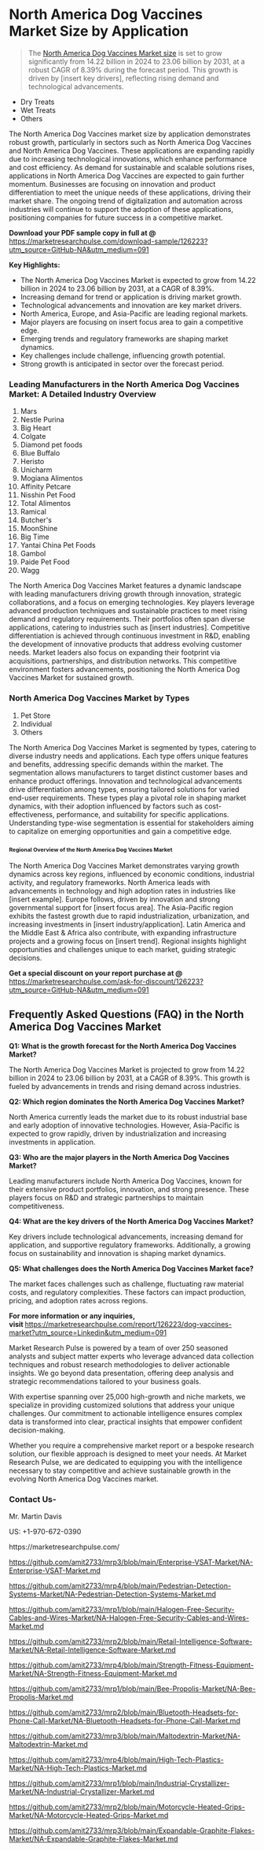 <h1>North America Dog Vaccines Market&nbsp;Size by Application</h1><blockquote><p>The <a href="https://marketresearchpulse.com/download-sample/126223?utm_source=GitHub-NA&amp;utm_medium=091">North America Dog Vaccines Market size</a> is set to grow significantly from 14.22 billion in 2024 to 23.06 billion by 2031, at a robust CAGR of 8.39% during the forecast period. This growth is driven by [insert key drivers], reflecting rising demand and technological advancements.</p></blockquote><ul><li>Dry Treats<li> Wet Treats<li> Others</li></ul><p>The North America Dog Vaccines market size by application demonstrates robust growth, particularly in sectors such as North America Dog Vaccines and North America Dog Vaccines. These applications are expanding rapidly due to increasing technological innovations, which enhance performance and cost efficiency. As demand for sustainable and scalable solutions rises, applications in North America Dog Vaccines are expected to gain further momentum. Businesses are focusing on innovation and product differentiation to meet the unique needs of these applications, driving their market share. The ongoing trend of digitalization and automation across industries will continue to support the adoption of these applications, positioning companies for future success in a competitive market.</p><p><strong>Download your PDF sample copy in full at @ </strong><a href="https://marketresearchpulse.com/download-sample/126223?utm_source=GitHub-NA&amp;utm_medium=091">https://marketresearchpulse.com/download-sample/126223?utm_source=GitHub-NA&amp;utm_medium=091</a></p><p><strong>Key Highlights: </strong></p><ul><li>The North America Dog Vaccines Market is expected to grow from 14.22 billion in 2024 to 23.06 billion by 2031, at a CAGR of 8.39%.</li><li>Increasing demand for trend or application is driving market growth.</li><li>Technological advancements and innovation are key market drivers.</li><li>North America, Europe, and Asia-Pacific are leading regional markets.</li><li>Major players are focusing on insert focus area to gain a competitive edge.</li><li>Emerging trends and regulatory frameworks are shaping market dynamics.</li><li>Key challenges include challenge, influencing growth potential.</li><li>Strong growth is anticipated in sector over the forecast period.</li></ul><h3>Leading Manufacturers in the North America Dog Vaccines Market: A Detailed Industry Overview</h3><ol><li>Mars</li><li>Nestle Purina</li><li>Big Heart</li><li>Colgate</li><li>Diamond pet foods</li><li>Blue Buffalo</li><li>Heristo</li><li>Unicharm</li><li>Mogiana Alimentos</li><li>Affinity Petcare</li><li>Nisshin Pet Food</li><li>Total Alimentos</li><li>Ramical</li><li>Butcher's</li><li>MoonShine</li><li>Big Time</li><li>Yantai China Pet Foods</li><li>Gambol</li><li>Paide Pet Food</li><li>Wagg</li></ol><div class="flex max-w-full flex-col flex-grow"><div class="min-h-8 text-message flex w-full flex-col items-end gap-2 whitespace-normal break-words [.text-message+&amp;]:mt-5" dir="auto" data-message-author-role="assistant" data-message-id="fd8432e4-4910-450d-b182-61b7bfb0a01f" data-message-model-slug="gpt-4o"><div class="flex w-full flex-col gap-1 empty:hidden first:pt-[3px]"><div class="markdown prose w-full break-words dark:prose-invert light"><p>The North America Dog Vaccines Market features a dynamic landscape with leading manufacturers driving growth through innovation, strategic collaborations, and a focus on emerging technologies. Key players leverage advanced production techniques and sustainable practices to meet rising demand and regulatory requirements. Their portfolios often span diverse applications, catering to industries such as [insert industries]. Competitive differentiation is achieved through continuous investment in R&amp;D, enabling the development of innovative products that address evolving customer needs. Market leaders also focus on expanding their footprint via acquisitions, partnerships, and distribution networks. This competitive environment fosters advancements, positioning the North America Dog Vaccines Market for sustained growth.</p></div></div></div></div><h3>North America Dog Vaccines Market by Types</h3><ol><li>Pet Store<li> Individual<li> Others</li></ol><div class="flex max-w-full flex-col flex-grow"><div class="min-h-8 text-message flex w-full flex-col items-end gap-2 whitespace-normal break-words [.text-message+&amp;]:mt-5" dir="auto" data-message-author-role="assistant" data-message-id="084470be-0bb7-4664-bddf-5156b4f41249" data-message-model-slug="gpt-4o-mini"><div class="flex w-full flex-col gap-1 empty:hidden first:pt-[3px]"><div class="markdown prose w-full break-words dark:prose-invert light"><p>The North America Dog Vaccines Market is segmented by types, catering to diverse industry needs and applications. Each type offers unique features and benefits, addressing specific demands within the market. The segmentation allows manufacturers to target distinct customer bases and enhance product offerings. Innovation and technological advancements drive differentiation among types, ensuring tailored solutions for varied end-user requirements. These types play a pivotal role in shaping market dynamics, with their adoption influenced by factors such as cost-effectiveness, performance, and suitability for specific applications. Understanding type-wise segmentation is essential for stakeholders aiming to capitalize on emerging opportunities and gain a competitive edge.</p></div></div></div></div><h3><span style="font-size: 11px;">Regional Overview of the North America Dog Vaccines Market</span></h3><div class="flex max-w-full flex-col flex-grow"><div class="min-h-8 text-message flex w-full flex-col items-end gap-2 whitespace-normal break-words [.text-message+&amp;]:mt-5" dir="auto" data-message-author-role="assistant" data-message-id="e9038762-ce64-4e30-91c9-9bd413514231" data-message-model-slug="gpt-4o-mini"><div class="flex w-full flex-col gap-1 empty:hidden first:pt-[3px]"><div class="markdown prose w-full break-words dark:prose-invert light"><p>The North America Dog Vaccines Market demonstrates varying growth dynamics across key regions, influenced by economic conditions, industrial activity, and regulatory frameworks. North America leads with advancements in technology and high adoption rates in industries like [insert example]. Europe follows, driven by innovation and strong governmental support for [insert focus area]. The Asia-Pacific region exhibits the fastest growth due to rapid industrialization, urbanization, and increasing investments in [insert industry/application]. Latin America and the Middle East &amp; Africa also contribute, with expanding infrastructure projects and a growing focus on [insert trend]. Regional insights highlight opportunities and challenges unique to each market, guiding strategic decisions.</p></div></div></div></div><p><strong>Get a special discount on your report purchase at @ </strong><a href="https://marketresearchpulse.com/ask-for-discount/126223?utm_source=GitHub-NA&amp;utm_medium=091">https://marketresearchpulse.com/ask-for-discount/126223?utm_source=GitHub-NA&amp;utm_medium=091</a></p><h2>Frequently Asked Questions (FAQ) in the North America Dog Vaccines Market</h2><p><strong>Q1: What is the growth forecast for the North America Dog Vaccines Market?</strong></p><p>The North America Dog Vaccines Market is projected to grow from 14.22 billion in 2024 to 23.06 billion by 2031, at a CAGR of 8.39%. This growth is fueled by advancements in trends and rising demand across industries.</p><p><strong>Q2: Which region dominates the North America Dog Vaccines Market?</strong></p><p>North America currently leads the market due to its robust industrial base and early adoption of innovative technologies. However, Asia-Pacific is expected to grow rapidly, driven by industrialization and increasing investments in application.</p><p><strong>Q3: Who are the major players in the North America Dog Vaccines Market?</strong></p><p>Leading manufacturers include North America Dog Vaccines, known for their extensive product portfolios, innovation, and strong presence. These players focus on R&amp;D and strategic partnerships to maintain competitiveness.</p><p><strong>Q4: What are the key drivers of the North America Dog Vaccines Market?</strong></p><p>Key drivers include technological advancements, increasing demand for application, and supportive regulatory frameworks. Additionally, a growing focus on sustainability and innovation is shaping market dynamics.</p><p><strong>Q5: What challenges does the North America Dog Vaccines Market face?</strong></p><p>The market faces challenges such as challenge, fluctuating raw material costs, and regulatory complexities. These factors can impact production, pricing, and adoption rates across regions.</p><p><strong>For more information or any inquiries, visit&nbsp;</strong><a href="https://marketresearchpulse.com/report/126223/dog-vaccines-market?utm_source=Linkedin&utm_medium=091">https://marketresearchpulse.com/report/126223/dog-vaccines-market?utm_source=Linkedin&utm_medium=091</a></p><p>Market Research Pulse is powered by a team of over 250 seasoned analysts and subject matter experts who leverage advanced data collection techniques and robust research methodologies to deliver actionable insights. We go beyond data presentation, offering deep analysis and strategic recommendations tailored to your business goals.</p><p>With expertise spanning over 25,000 high-growth and niche markets, we specialize in providing customized solutions that address your unique challenges. Our commitment to actionable intelligence ensures complex data is transformed into clear, practical insights that empower confident decision-making.</p><p>Whether you require a comprehensive market report or a bespoke research solution, our flexible approach is designed to meet your needs. At Market Research Pulse, we are dedicated to equipping you with the intelligence necessary to stay competitive and achieve sustainable growth in the evolving North America Dog Vaccines market.</p><h3><strong>Contact Us-</strong></h3><p>Mr. Martin Davis</p><p>US: +1-970-672-0390</p><p>https://marketresearchpulse.com/</p><p><a href="https://github.com/amit2733/mrp3/blob/main/Enterprise-VSAT-Market/NA-Enterprise-VSAT-Market.md">https://github.com/amit2733/mrp3/blob/main/Enterprise-VSAT-Market/NA-Enterprise-VSAT-Market.md</a></p><p><a href="https://github.com/amit2733/mrp4/blob/main/Pedestrian-Detection-Systems-Market/NA-Pedestrian-Detection-Systems-Market.md">https://github.com/amit2733/mrp4/blob/main/Pedestrian-Detection-Systems-Market/NA-Pedestrian-Detection-Systems-Market.md</a></p><p><a href="https://github.com/amit2733/mrp1/blob/main/Halogen-Free-Security-Cables-and-Wires-Market/NA-Halogen-Free-Security-Cables-and-Wires-Market.md">https://github.com/amit2733/mrp1/blob/main/Halogen-Free-Security-Cables-and-Wires-Market/NA-Halogen-Free-Security-Cables-and-Wires-Market.md</a></p><p><a href="https://github.com/amit2733/mrp2/blob/main/Retail-Intelligence-Software-Market/NA-Retail-Intelligence-Software-Market.md">https://github.com/amit2733/mrp2/blob/main/Retail-Intelligence-Software-Market/NA-Retail-Intelligence-Software-Market.md</a></p><p><a href="https://github.com/amit2733/mrp4/blob/main/Strength-Fitness-Equipment-Market/NA-Strength-Fitness-Equipment-Market.md">https://github.com/amit2733/mrp4/blob/main/Strength-Fitness-Equipment-Market/NA-Strength-Fitness-Equipment-Market.md</a></p><p><a href="https://github.com/amit2733/mrp1/blob/main/Bee-Propolis-Market/NA-Bee-Propolis-Market.md">https://github.com/amit2733/mrp1/blob/main/Bee-Propolis-Market/NA-Bee-Propolis-Market.md</a></p><p><a href="https://github.com/amit2733/mrp2/blob/main/Bluetooth-Headsets-for-Phone-Call-Market/NA-Bluetooth-Headsets-for-Phone-Call-Market.md">https://github.com/amit2733/mrp2/blob/main/Bluetooth-Headsets-for-Phone-Call-Market/NA-Bluetooth-Headsets-for-Phone-Call-Market.md</a></p><p><a href="https://github.com/amit2733/mrp3/blob/main/Maltodextrin-Market/NA-Maltodextrin-Market.md">https://github.com/amit2733/mrp3/blob/main/Maltodextrin-Market/NA-Maltodextrin-Market.md</a></p><p><a href="https://github.com/amit2733/mrp4/blob/main/High-Tech-Plastics-Market/NA-High-Tech-Plastics-Market.md">https://github.com/amit2733/mrp4/blob/main/High-Tech-Plastics-Market/NA-High-Tech-Plastics-Market.md</a></p><p><a href="https://github.com/amit2733/mrp1/blob/main/Industrial-Crystallizer-Market/NA-Industrial-Crystallizer-Market.md">https://github.com/amit2733/mrp1/blob/main/Industrial-Crystallizer-Market/NA-Industrial-Crystallizer-Market.md</a></p><p><a href="https://github.com/amit2733/mrp2/blob/main/Motorcycle-Heated-Grips-Market/NA-Motorcycle-Heated-Grips-Market.md">https://github.com/amit2733/mrp2/blob/main/Motorcycle-Heated-Grips-Market/NA-Motorcycle-Heated-Grips-Market.md</a></p><p><a href="https://github.com/amit2733/mrp3/blob/main/Expandable-Graphite-Flakes-Market/NA-Expandable-Graphite-Flakes-Market.md">https://github.com/amit2733/mrp3/blob/main/Expandable-Graphite-Flakes-Market/NA-Expandable-Graphite-Flakes-Market.md</a></p>
